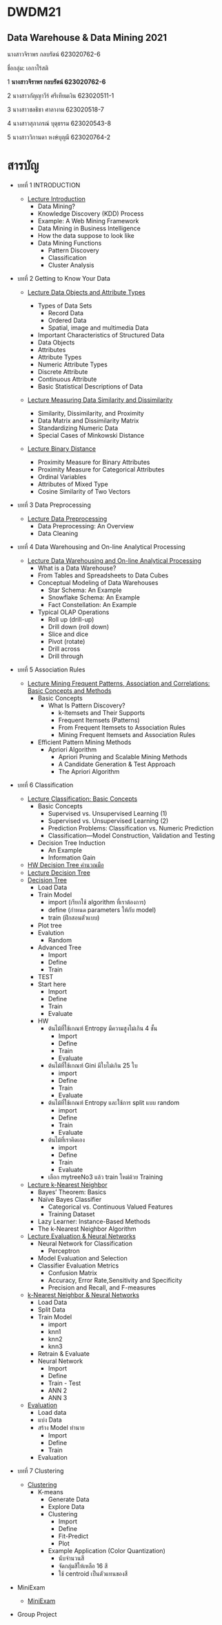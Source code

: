 # DWDM21
## Data Warehouse &amp; Data Mining 2021

นางสาวจิราพร กลบรัตน์ 623020762-6

ชื่อกลุ่ม: เอกาไร้สติ

1 **นางสาวจิราพร กลบรัตน์ 623020762-6**

2 นางสาวกัญญาวีร์ ศรีเทียมเงิน 623020511-1

3 นางสาวชลธิชา ศาลางาม 623020518-7

4 นางสาวสุภาภรณ์ บุตุธรรม 623020543-8

5 นางสาววิกานดา หงษ์บุญมี 623020764-2


# สารบัญ
* บทที่ 1 INTRODUCTION 
   * [Lecture Introduction](https://github.com/Jiraporn-klobrat/DWDM21/blob/main/Chapter%201.pdf)
      * Data Mining?
      * Knowledge Discovery (KDD) Process
      * Example: A Web Mining Framework
      * Data Mining in Business Intelligence
      * How the data suppose to look like
      * Data Mining Functions
        * Pattern Discovery
        * Classification
        * Cluster Analysis

* บทที่ 2 Getting to Know Your Data
  * [Lecture Data Objects and Attribute Types](https://github.com/Jiraporn-klobrat/DWDM21/blob/main/Chapter%202.pdf)
    * Types of Data Sets
      * Record Data
      * Ordered Data
      * Spatial, image and multimedia Data
    * Important Characteristics of Structured Data
    * Data Objects
    * Attributes
    * Attribute Types
    * Numeric Attribute Types
    * Discrete Attribute
    * Continuous Attribute
    * Basic Statistical Descriptions of Data

  * [Lecture Measuring Data Similarity and Dissimilarity](https://github.com/Jiraporn-klobrat/DWDM21/blob/main/Chapter%202%20%E0%B9%80%E0%B8%9E%E0%B8%B4%E0%B9%88%E0%B8%A1%E0%B9%80%E0%B8%95%E0%B8%B4%E0%B8%A1.pdf)
    * Similarity, Dissimilarity, and Proximity
    * Data Matrix and Dissimilarity Matrix
    * Standardizing Numeric Data
    * Special Cases of Minkowski Distance

  * [Lecture Binary Distance](https://github.com/Jiraporn-klobrat/DWDM21/blob/main/Chapter%202%20Binary%20Distance_140964.pdf)
    * Proximity Measure for Binary Attributes
    * Proximity Measure for Categorical Attributes
    * Ordinal Variables
    * Attributes of Mixed Type
    * Cosine Similarity of Two Vectors


* บทที่ 3 Data Preprocessing
  * [Lecture Data Preprocessing](https://github.com/Jiraporn-klobrat/DWDM21/blob/main/Chapter%203.pdf)
    * Data Preprocessing: An Overview
    * Data Cleaning


* บทที่ 4 Data Warehousing and On-line Analytical Processing
  * [Lecture Data Warehousing and On-line Analytical Processing](https://github.com/Jiraporn-klobrat/DWDM21/blob/main/Chapter%204.pdf)
    * What is a Data Warehouse?
    * From Tables and Spreadsheets to Data Cubes
    * Conceptual Modeling of Data Warehouses
       * Star Schema: An Example
       * Snowflake Schema: An Example
       * Fact Constellation: An Example
     * Typical OLAP Operations
        * Roll up (drill-up)
        * Drill down (roll down)
        * Slice and dice
        * Pivot (rotate)
        * Drill across
        * Drill through


* บทที่ 5 Association Rules
  * [Lecture Mining Frequent Patterns, Association and Correlations: Basic Concepts and Methods](https://github.com/Jiraporn-klobrat/DWDM21/blob/main/Chapter%206.pdf)
    * Basic Concepts
      * What Is Pattern Discovery?
        * k-Itemsets and Their Supports
        * Frequent Itemsets (Patterns)
        * From Frequent Itemsets to Association Rules
        * Mining Frequent Itemsets and Association Rules
    * Efficient Pattern Mining Methods
      * Apriori Algorithm
        * Apriori Pruning and Scalable Mining Methods
        * A Candidate Generation & Test Approach
        * The Apriori Algorithm


* บทที่ 6 Classification
  * [Lecture Classification: Basic Concepts](https://github.com/Jiraporn-klobrat/DWDM21/blob/main/Chapter%208.pdf)
    * Basic Concepts
      * Supervised vs. Unsupervised Learning (1)
      * Supervised vs. Unsupervised Learning (2)
      * Prediction Problems: Classification vs. Numeric Prediction
      * Classification—Model Construction, Validation and Testing
    * Decision Tree Induction
      * An Example
      * Information Gain
  * [HW Decision Tree คำนวณมือ](https://github.com/Jiraporn-klobrat/DWDM21/blob/main/Decision%20Tree_%E0%B8%84%E0%B8%B3%E0%B8%99%E0%B8%A7%E0%B8%93%E0%B8%A1%E0%B8%B7%E0%B8%AD.pdf)
  * [Lecture Decision Tree](https://github.com/Jiraporn-klobrat/DWDM21/blob/main/Chapter%208%20Lecture%20%E0%B9%80%E0%B8%9E%E0%B8%B4%E0%B9%88%E0%B8%A1%E0%B9%80%E0%B8%95%E0%B8%B4%E0%B8%A1.pdf)
  * [Decision Tree](https://github.com/Jiraporn-klobrat/DWDM21/blob/main/Chapter7_Classification(Decision_Tree).ipynb)
    * Load Data
    * Train Model
      * import (เรียกใช้ algorithm ที่เราต้องการ)
      * define (กำหนด parameters ให้กับ model)
      * train (ฝึกสอนตัวแบบ)
    * Plot tree
    * Evalution
      * Random
    * Advanced Tree
      * Import
      * Define
      * Train
    * TEST
    * Start here
      * Import
      * Define
      * Train
      * Evaluate
    * HW
      * ต้นไม้ที่ใช้เกณฑ์ Entropy มีความสูงไม่เกิน 4 ชั้น
        * Import
        * Define
        * Train
        * Evaluate
      * ต้นไม้ที่ใช้เกณฑ์ Gini มีใบไม่เกิน 25 ใบ
        * import
        * Define
        * Train
        * Evaluate
      * ต้นไม้ที่ใช้เกณฑ์ Entropy และใช้การ split แบบ random
        * import
        * Define
        * Train
        * Evaluate
      * ต้นไม้ที่เราคิดเอง
        * import
        * Define
        * Train
        * Evaluate
      * เลือก mytreeNo3 แล้ว train ใหม่ด้วย Training
  * [Lecture k-Nearest Neighbor](https://github.com/Jiraporn-klobrat/DWDM21/blob/main/Lecture%20%E0%B9%80%E0%B8%9E%E0%B8%B4%E0%B9%88%E0%B8%A1%E0%B9%80%E0%B8%95%E0%B8%B4%E0%B8%A1.pdf)
    * Bayes’ Theorem: Basics
    * Naïve Bayes Classifier
      * Categorical vs. Continuous Valued Features
      * Training Dataset
    * Lazy Learner: Instance-Based Methods
    * The k-Nearest Neighbor Algorithm
  * [Lecture Evaluation & Neural Networks](https://github.com/Jiraporn-klobrat/DWDM21/blob/main/Precision_Recall_F-measures.pdf)
    * Neural Network for Classification
      * Perceptron
    * Model Evaluation and Selection
    * Classifier Evaluation Metrics
      * Confusion Matrix
      * Accuracy, Error Rate,Sensitivity and Specificity
      * Precision and Recall, and F-measures
  * [k-Nearest Neighbor & Neural Networks](https://github.com/Jiraporn-klobrat/DWDM21/blob/main/Chap7_Classification(KNN_NN).ipynb)
    * Load Data
    * Split Data
    * Train Model
      * import
      * knn1
      * knn2
      * knn3
    * Retrain & Evaluate
    * Neural Network
      * Import
      * Define
      * Train - Test
      * ANN 2
      * ANN 3  
  * [Evaluation](https://github.com/Jiraporn-klobrat/DWDM21/blob/main/Chap7_Classification_(Evaluation).ipynb)
    * Load data
    * แบ่ง Data
    * สร้าง Model ทำนาย
      * Import
      * Define
      * Train
    * Evaluation


* บทที่ 7 Clustering
  * [Clustering](https://github.com/Jiraporn-klobrat/DWDM21/blob/main/Chap8_Clustering.ipynb)
    * K-means
      * Generate Data
      * Explore Data
      * Clustering
        * Import
        * Define
        * Fit-Predict
        * Plot
      * Example Application (Color Quantization)
        * นับจำนวนสี
        * จัดกลุ่มสีให้เหลือ 16 สี
        * ใช้ centroid เป็นตัวแทนของสี


* MiniExam
  * [MiniExam](https://github.com/Jiraporn-klobrat/DWDM21/blob/main/MiniExam.ipynb)


* Group Project
